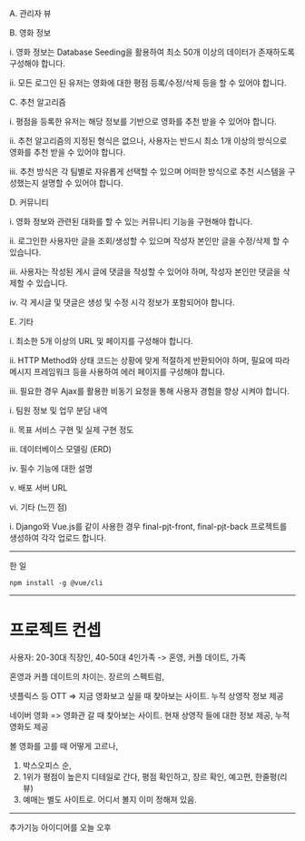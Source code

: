 A. 관리자 뷰

B. 영화 정보 

i. 영화 정보는 Database Seeding을 활용하여 최소 50개 이상의 데이터가 존재하도록 구성해야 합니다.

ii. 모든 로그인 된 유저는 영화에 대한 평점 등록/수정/삭제 등을 할 수 있어야 합니다.



C. 추천 알고리즘

i. 평점을 등록한 유저는 해당 정보를 기반으로 영화를 추천 받을 수 있어야 합니다. 

ii. 추천 알고리즘의 지정된 형식은 없으나, 사용자는 반드시 최소 1개 이상의 방식으로 영화를 추천 받을 수 있어야 합니다. 

iii. 추천 방식은 각 팀별로 자유롭게 선택할 수 있으며 어떠한 방식으로 추천 시스템을 구성했는지 설명할 수 있어야 합니다.



D. 커뮤니티

i. 영화 정보와 관련된 대화를 할 수 있는 커뮤니티 기능을 구현해야 합니다. 

ii. 로그인한 사용자만 글을 조회/생성할 수 있으며 작성자 본인만 글을 수정/삭제 할 수 있습니다. 

iii. 사용자는 작성된 게시 글에 댓글을 작성할 수 있어야 하며, 작성자 본인만 댓글을 삭제할 수 있습니다. 

iv. 각 게시글 및 댓글은 생성 및 수정 시각 정보가 포함되어야 합니다.



E. 기타 

i. 최소한 5개 이상의 URL 및 페이지를 구성해야 합니다. 

ii. HTTP Method와 상태 코드는 상황에 맞게 적절하게 반환되어야 하며, 필요에 따라 메시지 프레임워크 등을 사용하여 에러 페이지를 구성해야 합니다. 

iii. 필요한 경우 Ajax를 활용한 비동기 요청을 통해 사용자 경험을 향상 시켜야 합니다.



i. 팀원 정보 및 업무 분담 내역 

ii. 목표 서비스 구현 및 실제 구현 정도 

iii. 데이터베이스 모델링 (ERD) 

iv. 필수 기능에 대한 설명 

v. 배포 서버 URL 

vi. 기타 (느낀 점)



i. Django와 Vue.js를 같이 사용한 경우 final-pjt-front, final-pjt-back 프로젝트를 생성하여 각각 업로드 합니다.

---

한 일

`npm install -g @vue/cli`



---



# 프로젝트 컨셉

사용자: 20-30대 직장인, 40-50대 4인가족 -> 혼영, 커플 데이트, 가족

혼영과 커플 데이트의 차이는. 장르의 스펙트럼, 

넷플릭스 등 OTT => 지금 영화보고 싶을 때 찾아보는 사이트. 누적 상영작 정보 제공 

네이버 영화 => 영화관 갈 때 찾아보는 사이트. 현재 상영작 들에 대한 정보 제공, 누적 영화도 제공

볼 영화를 고를 때 어떻게 고르나,

1. 박스오피스 순, 
2. 1위가 평점이 높은지 디테일로 간다, 평점 확인하고, 장르 확인, 예고편, 한줄평(리뷰)
3. 예매는 별도 사이트로. 어디서 볼지 이미 정해져 있음.

---

추가기능 아이디어를 오늘 오후















